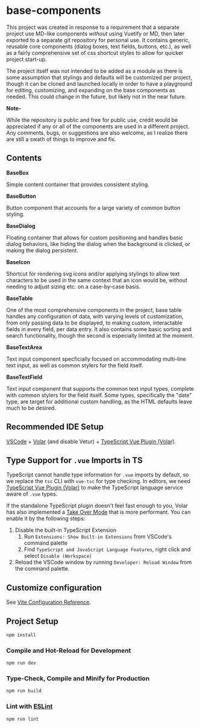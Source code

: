# base-components

This project was created in response to a requirement that a separate project use MD-like components _without_ using Vuetify or MD, then later exported to a separate git repository for personal use. It contains generic, reusable core components (dialog boxes, text fields, buttons, etc.), as well as a fairly comprehensive set of css shortcut styles to allow for quicker project start-up. 

The project itself was not intended to be added as a module as there is some assumption that stylings and defaults will be customized per project, though it can be cloned and launched locally in order to have a playground for editing, customizing, and expanding on the base components as needed. This could change in the future, but likely not in the near future.

**Note-**

While the repository is public and free for public use, credit would be appreciated if any or all of the components are used in a different project. Any comments, bugs, or suggestions are also welcome, as I realize there are still a swath of things to improve and fix.

## Contents

**BaseBox**

Simple content container that provides consistent styling.

**BaseButton**

Button component that accounts for a large variety of common button styling.

**BaseDialog**

Floating container that allows for custom positioning and handles basic dialog behaviors, like hiding the dialog when the background is clicked, or making the dialog persistent.

**BaseIcon**

Shortcut for rendering svg icons and/or applying stylings to allow text characters to be used in the same context that an icon would be, without needing to adjust sizing etc. on a case-by-case basis.

**BaseTable**

One of the most comprehensive components in the project, base table handles any configuration of data, with varying levels of customization, from only passing data to be displayed, to making custom, interactable fields in every field, per data entry. It also contains some basic sorting and search functionality, though the second is especially limited at the moment.

**BaseTextArea**

Text input component specficially focused on accommodating multi-line text input, as well as common stylers for the field itself.

**BaseTextField**

Text input component that supports the common text input types, complete with common stylers for the field itself. Some types, specifically the "date" type, are target for additional custom handling, as the HTML defaults leave much to be desired. 


## Recommended IDE Setup

[VSCode](https://code.visualstudio.com/) + [Volar](https://marketplace.visualstudio.com/items?itemName=Vue.volar) (and disable Vetur) + [TypeScript Vue Plugin (Volar)](https://marketplace.visualstudio.com/items?itemName=Vue.vscode-typescript-vue-plugin).

## Type Support for `.vue` Imports in TS

TypeScript cannot handle type information for `.vue` imports by default, so we replace the `tsc` CLI with `vue-tsc` for type checking. In editors, we need [TypeScript Vue Plugin (Volar)](https://marketplace.visualstudio.com/items?itemName=Vue.vscode-typescript-vue-plugin) to make the TypeScript language service aware of `.vue` types.

If the standalone TypeScript plugin doesn't feel fast enough to you, Volar has also implemented a [Take Over Mode](https://github.com/johnsoncodehk/volar/discussions/471#discussioncomment-1361669) that is more performant. You can enable it by the following steps:

1. Disable the built-in TypeScript Extension
    1) Run `Extensions: Show Built-in Extensions` from VSCode's command palette
    2) Find `TypeScript and JavaScript Language Features`, right click and select `Disable (Workspace)`
2. Reload the VSCode window by running `Developer: Reload Window` from the command palette.

## Customize configuration

See [Vite Configuration Reference](https://vitejs.dev/config/).

## Project Setup

```sh
npm install
```

### Compile and Hot-Reload for Development

```sh
npm run dev
```

### Type-Check, Compile and Minify for Production

```sh
npm run build
```

### Lint with [ESLint](https://eslint.org/)

```sh
npm run lint
```
